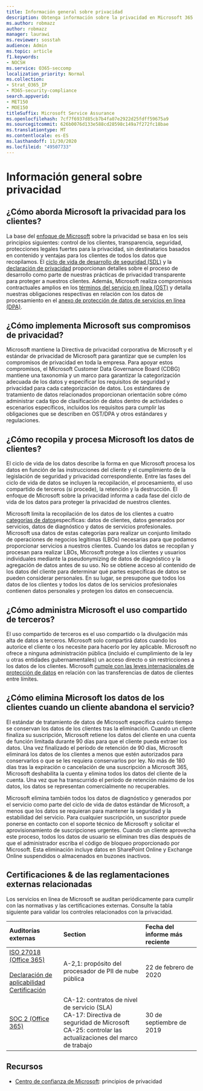```yaml
---
title: Información general sobre privacidad
description: Obtenga información sobre la privacidad en Microsoft 365
ms.author: robmazz
author: robmazz
manager: laurawi
ms.reviewer: sosstah
audience: Admin
ms.topic: article
f1.keywords:
- NOCSH
ms.service: O365-seccomp
localization_priority: Normal
ms.collection:
- Strat_O365_IP
- M365-security-compliance
search.appverid:
- MET150
- MOE150
titleSuffix: Microsoft Service Assurance
ms.openlocfilehash: 7cf7f6937d85cb7b4fa07e2922d25fdff59675a9
ms.sourcegitcommit: 626b0076d133e588cd28598c149a7f272fc18bae
ms.translationtype: MT
ms.contentlocale: es-ES
ms.lasthandoff: 11/30/2020
ms.locfileid: "49507733"
---
```

# <a name="privacy-overview"></a>Información general sobre privacidad

## <a name="how-does-microsoft-approach-privacy-for-customers"></a>¿Cómo aborda Microsoft la privacidad para los clientes?

La base del [enfoque de Microsoft](https://privacy.microsoft.com/#whatinformationwecollectmodule) sobre la privacidad se basa en los seis principios siguientes: control de los clientes, transparencia, seguridad, protecciones legales fuertes para la privacidad, sin destinatarios basados en contenido y ventajas para los clientes de todos los datos que recopilamos. El [ciclo de vida de desarrollo de seguridad (SDL)](https://www.microsoft.com/securityengineering/sdl/) y la [declaración de privacidad](https://privacy.microsoft.com/privacystatement) proporcionan detalles sobre el proceso de desarrollo como parte de nuestras prácticas de privacidad transparente para proteger a nuestros clientes. Además, Microsoft realiza compromisos contractuales amplios en los [términos del servicio en línea (OST)](https://www.microsoft.com/licensing/product-licensing/products) y detalla nuestras obligaciones respectivas en relación con los datos de procesamiento en el [anexo de protección de datos de servicios en línea (DPA)](https://www.microsoftvolumelicensing.com/DocumentSearch.aspx?Mode=3&DocumentTypeId=67).

## <a name="how-does-microsoft-implement-its-privacy-commitments"></a>¿Cómo implementa Microsoft sus compromisos de privacidad?

Microsoft mantiene la Directiva de privacidad corporativa de Microsoft y el estándar de privacidad de Microsoft para garantizar que se cumplen los compromisos de privacidad en toda la empresa. Para apoyar estos compromisos, el Microsoft Customer Data Governance Board (CDBG) mantiene una taxonomía y un marco para garantizar la categorización adecuada de los datos y especificar los requisitos de seguridad y privacidad para cada categorización de datos. Los estándares de tratamiento de datos relacionados proporcionan orientación sobre cómo administrar cada tipo de clasificación de datos dentro de actividades o escenarios específicos, incluidos los requisitos para cumplir las obligaciones que se describen en OST/DPA y otros estándares y regulaciones.

## <a name="how-does-microsoft-collect-and-process-customer-data"></a>¿Cómo recopila y procesa Microsoft los datos de clientes?

El ciclo de vida de los datos describe la forma en que Microsoft procesa los datos en función de las instrucciones del cliente y el cumplimiento de la legislación de seguridad y privacidad correspondiente. Entre las fases del ciclo de vida de datos se incluyen la recopilación, el procesamiento, el uso compartido de terceros (si procede), la retención y la destrucción. El enfoque de Microsoft sobre la privacidad informa a cada fase del ciclo de vida de los datos para proteger la privacidad de nuestros clientes.

Microsoft limita la recopilación de los datos de los clientes a cuatro [categorías de datos](https://www.microsoft.com/trust-center/privacy/customer-data-definitions?rtc=1)específicas: datos de clientes, datos generados por servicios, datos de diagnóstico y datos de servicios profesionales. Microsoft usa datos de estas categorías para realizar un conjunto limitado de operaciones de negocios legítimas (LBOs) necesarias para que podamos proporcionar servicios a nuestros clientes. Cuando los datos se recopilan y procesan para realizar LBOs, Microsoft protege a los clientes y usuarios individuales mediante la pseudonymizing de datos de diagnóstico y la agregación de datos antes de su uso. No se obtiene acceso al contenido de los datos del cliente para determinar qué partes específicas de datos se pueden considerar personales. En su lugar, se presupone que todos los datos de los clientes y todos los datos de los servicios profesionales contienen datos personales y protegen los datos en consecuencia.

## <a name="how-does-microsoft-handle-third-party-sharing"></a>¿Cómo administra Microsoft el uso compartido de terceros?

El uso compartido de terceros es el uso compartido o la divulgación más alta de datos a terceros. Microsoft solo compartirá datos cuando los autorice el cliente o los necesite para hacerlo por ley aplicable. Microsoft no ofrece a ninguna administración pública (incluido el cumplimiento de la ley u otras entidades gubernamentales) un acceso directo o sin restricciones a los datos de los clientes. Microsoft [cumple con las leyes internacionales de protección de datos](https://www.microsoft.com/trust-center/privacy/data-location) en relación con las transferencias de datos de clientes entre límites.

## <a name="how-does-microsoft-delete-customer-data-when-a-customer-leaves-the-service"></a>¿Cómo elimina Microsoft los datos de los clientes cuando un cliente abandona el servicio?

El estándar de tratamiento de datos de Microsoft especifica cuánto tiempo se conservan los datos de los clientes tras la eliminación. Cuando un cliente finaliza su suscripción, Microsoft retiene los datos del cliente en una cuenta de función limitada durante 90 días para que el cliente pueda extraer los datos. Una vez finalizado el período de retención de 90 días, Microsoft eliminará los datos de los clientes a menos que estén autorizados para conservarlos o que se les requiera conservarlos por ley. No más de 180 días tras la expiración o cancelación de una suscripción a Microsoft 365, Microsoft deshabilita la cuenta y elimina todos los datos del cliente de la cuenta. Una vez que ha transcurrido el período de retención máximo de los datos, los datos se representan comercialmente no recuperables.

Microsoft elimina también todos los datos de diagnóstico y generados por el servicio como parte del ciclo de vida de datos estándar de Microsoft, a menos que los datos se requieran para mantener la seguridad y la estabilidad del servicio. Para cualquier suscripción, un suscriptor puede ponerse en contacto con el soporte técnico de Microsoft y solicitar el aprovisionamiento de suscripciones urgentes. Cuando un cliente aprovecha este proceso, todos los datos de usuario se eliminan tres días después de que el administrador escriba el código de bloqueo proporcionado por Microsoft. Esta eliminación incluye datos en SharePoint Online y Exchange Online suspendidos o almacenados en buzones inactivos.

## <a name="related-external-regulations--certifications"></a>Certificaciones & de las reglamentaciones externas relacionadas

Los servicios en línea de Microsoft se auditan periódicamente para cumplir con las normativas y las certificaciones externas. Consulte la tabla siguiente para validar los controles relacionados con la privacidad.

| **Auditorías externas** | **Section** | **Fecha del informe más reciente** |
|:--------------------|:------------|:-----------------------|  
| [ISO 27018 (Office 365)](https://servicetrust.microsoft.com/ViewPage/MSComplianceGuideV3?command=Download&downloadType=Document&downloadId=d7864d4f-e053-4cc4-a964-fa526d07c3be&tab=7027ead0-3d6b-11e9-b9e1-290b1eb4cdeb&docTab=7027ead0-3d6b-11e9-b9e1-290b1eb4cdeb_ISO_Reports) <br><br> [Declaración de aplicabilidad](https://servicetrust.microsoft.com/ViewPage/MSComplianceGuide?command=Download&downloadType=Document&downloadId=8ee1e46b-2ada-4e7b-bb7d-4c55a8cb6fcd&docTab=4ce99610-c9c0-11e7-8c2c-f908a777fa4d_ISO_Reports) <br> [Certificación](https://servicetrust.microsoft.com/ViewPage/MSComplianceGuideV3?command=Download&downloadType=Document&downloadId=43e89534-f48d-42ea-a7a7-3523ff516036&tab=7027ead0-3d6b-11e9-b9e1-290b1eb4cdeb&docTab=7027ead0-3d6b-11e9-b9e1-290b1eb4cdeb_ISO_Reports) | A-2,1: propósito del procesador de PII de nube pública | 22 de febrero de 2020 |
| [SOC 2 (Office 365)](https://servicetrust.microsoft.com/ViewPage/MSComplianceGuideV3?command=Download&downloadType=Document&downloadId=fa062990-e758-4ddc-ace3-7fb21a301d09&tab=7027ead0-3d6b-11e9-b9e1-290b1eb4cdeb&docTab=7027ead0-3d6b-11e9-b9e1-290b1eb4cdeb_SOC_/_SSAE_16_Rep-11e9-b9e1-290b1eb4cdeb_SOC_/_SSAE_16_Reports) | CA-12: contratos de nivel de servicio (SLA) <br> CA-17: Directiva de seguridad de Microsoft <br> CA-25: controlar las actualizaciones del marco de trabajo | 30 de septiembre de 2019 |

## <a name="resources"></a>Recursos

- [Centro de confianza de Microsoft](https://www.microsoft.com/trust-center/privacy): principios de privacidad
